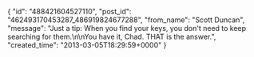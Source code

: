  {
   "id": "488421604527110",
   "post_id": "462493170453287_486919824677288",
   "from_name": "Scott Duncan",
   "message": "Just a tip: When you find your keys, you don't need to keep searching for them.\n\nYou have it, Chad. THAT is the answer.",
   "created_time": "2013-03-05T18:29:59+0000"
 }
